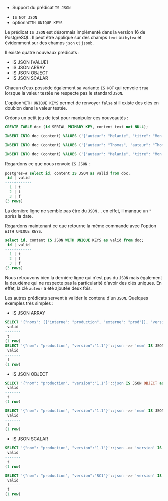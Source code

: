 <!--
Les commits sur ce sujet sont :
* https://git.postgresql.org/gitweb/?p=postgresql.git;a=commit;h=6ee30209a6f161d0a267a33f090c70c579c87c00

Discussion :

* https://postgr.es/m/CAF4Au4w2x-5LTnN_bxky-mq4=WOqsGsxSpENCzHRAzSnEd8+WQ@mail.gmail.com
* https://postgr.es/m/cd0bb935-0158-78a7-08b5-904886deac4b@postgrespro.ru
* https://postgr.es/m/20220616233130.rparivafipt6doj3@alap3.anarazel.de
* https://postgr.es/m/abd9b83b-aa66-f230-3d6d-734817f0995d%40postgresql.org

-->

<div class="slide-content">

  * Support du prédicat `IS JSON`
   + `IS NOT JSON`
   + option `WITH UNIQUE KEYS`

</div>

<div class="notes">

Le prédicat `IS JSON` est désormais implémenté dans la version 16 de PostgreSQL.
Il peut être appliqué sur des champs `text` ou `bytea` et évidemment sur des
champs `json` et `jsonb`.

Il existe quatre nouveaux predicats :

* IS JSON [VALUE]
* IS JSON ARRAY
* IS JSON OBJECT
* IS JSON SCALAR

Chacun d'eux possède également sa variante `IS NOT` qui renvoie `true` lorsque
la valeur testée ne respecte pas le standard `JSON`.

L'option `WITH UNIQUE KEYS` permet de renvoyer `false` si il existe des clés en
doublon dans la valeur testée.

Créons un petit jeu de test pour manipuler ces nouveautés :

```sql
CREATE TABLE doc (id SERIAL PRIMARY KEY, content text not NULL);

INSERT INTO doc (content) VALUES ('{"auteur": "Melanie", "titre": "Mon livre", "prix": "25", "date": "01-05-2023"}');

INSERT INTO doc (content) VALUES ('{"auteur": "Thomas", "auteur": "Thomas", "titre": "Le livre de Thomas","prix": "8", "date": "07-08-2022"}');

INSERT INTO doc (content) VALUES ('{"auteur": "Melanie", "titre": "Mon second livre", "prix": "30", "date": "10-08-2023}');
```

Regardons ce que nous renvoie `IS JSON` :
```sql
postgres=# select id, content IS JSON as valid from doc;
 id | valid 
----+-------
  1 | t
  2 | t
  3 | f
(3 rows)
```

La dernière ligne ne semble pas être du `JSON` ... en effet, il manque un `"`
après la date.

Regardons maintenant ce que retourne la même commande avec 
l'option `WITH UNIQUE KEYS`.
 
```sql
select id, content IS JSON WITH UNIQUE KEYS as valid from doc;
 id | valid 
----+-------
  1 | t
  2 | f
  3 | f
(3 rows)
```

Nous retrouvons bien la dernière ligne qui n'est pas du `JSON` mais également la
deuxième qui ne respecte pas la particularité d'avoir des clés uniques. En
effet, la clé `auteur` a été ajoutée deux fois.

Les autres prédicats servent à valider le contenu d'un `JSON`. Quelques exemples
très simples :

* IS JSON ARRAY

```sql
SELECT '{"noms": [{"interne": "production", "externe": "prod"}], "version":"1.1"}'::json ->> 'noms' IS JSON ARRAY as valid;
 valid 
-------
 t
(1 row)
SELECT '{"nom": "production", "version":"1.1"}'::json ->> 'nom' IS JSON ARRAY as valid;
 valid 
-------
 f
(1 row)
```

* IS JSON OBJECT

```sql
SELECT '{"nom": "production", "version":"1.1"}'::json IS JSON OBJECT as valid;
 valid 
-------
 t
(1 row)

SELECT '{"nom": "production", "version":"1.1"}'::json ->> 'nom' IS JSON OBJECT as valid;
 valid 
-------
 f
(1 row)

```

* IS JSON SCALAR

```sql
SELECT '{"nom": "production", "version":"1.1"}'::json ->> 'version' IS JSON SCALAR as valid;
 valid 
-------
 t
(1 row)

SELECT '{"nom": "production", "version":"RC1"}'::json ->> 'version' IS JSON SCALAR as valid;
 valid 
-------
 f
(1 row)
```

</div>
